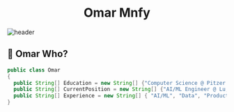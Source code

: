 <h1 align="center">Omar Mnfy</h1>

![header](https://github.com/user-attachments/assets/75ca872e-f3d6-4c7b-bcbc-17c5be2aa42d)

## 📮 Omar Who?

```java
public class Omar
{
  public String[] Education = new String[] {"Computer Science @ Pitzer College"};
  public String[] CurrentPosition = new String[] {"AI/ML Engineer @ Lu, Inc."};
  public String[] Experience = new String[] { "AI/ML", "Data", "Product};
}
```


